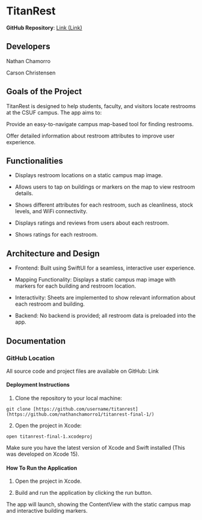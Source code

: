 # TitanRest

**GitHub Repository**: [Link (Link)](https://github.com/nathanchamorro1/titanrest-final-1/)

## Developers

Nathan Chamorro

Carson Christensen

## Goals of the Project

TitanRest is designed to help students, faculty, and visitors locate restrooms at the CSUF campus. The app aims to:

Provide an easy-to-navigate campus map-based tool for finding restrooms.

Offer detailed information about restroom attributes to improve user experience.


## Functionalities

- Displays restroom locations on a static campus map image.

- Allows users to tap on buildings or markers on the map to view restroom details.

- Shows different attributes for each restroom, such as cleanliness, stock levels, and WiFi connectivity.

- Displays ratings and reviews from users about each restroom.

- Shows ratings for each restroom.

## Architecture and Design

- Frontend: Built using SwiftUI for a seamless, interactive user experience.

- Mapping Functionality: Displays a static campus map image with markers for each building and restroom location.

- Interactivity: Sheets are implemented to show relevant information about each restroom and building.

- Backend: No backend is provided; all restroom data is preloaded into the app.

## Documentation

### GitHub Location

All source code and project files are available on GitHub: Link

#### Deployment Instructions

1. Clone the repository to your local machine:
```
git clone [https://github.com/username/titanrest](https://github.com/nathanchamorro1/titanrest-final-1/)
```
2. Open the project in Xcode:
```
open titanrest-final-1.xcodeproj
```
Make sure you have the latest version of Xcode and Swift installed (This was developed on Xcode 15).

#### How To Run the Application

1. Open the project in Xcode.

2. Build and run the application by clicking the run button.

The app will launch, showing the ContentView with the static campus map and interactive building markers.
